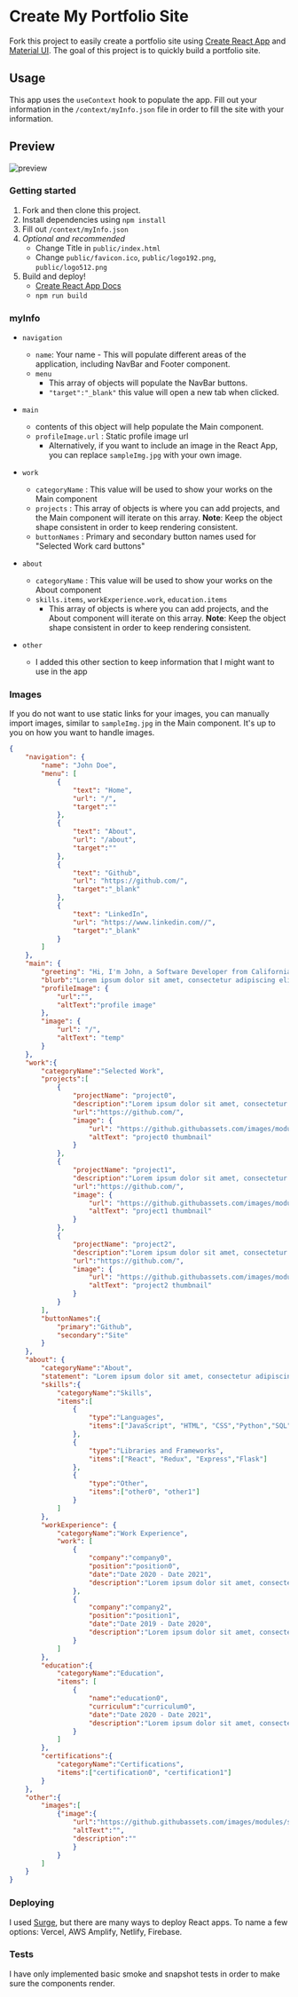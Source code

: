 # Create My Portfolio Site

Fork this project to easily create a portfolio site using [Create React App](https://github.com/facebook/create-react-app) and [Material UI](https://material-ui.com/). The goal of this project is to quickly build a portfolio site.

## Usage

This app uses the `useContext` hook to populate the app. Fill out your information in the `/context/myInfo.json` file in order to fill the site with your information.

## Preview
![preview](https://github.com/brian-trann/create-my-portfolio-site/blob/master/assets/create-my-portfolio-site.png?raw=true)

### Getting started

1. Fork and then clone this project. 
2. Install dependencies using `npm install`
3. Fill out `/context/myInfo.json`
4. *Optional and recommended*
   * Change Title in `public/index.html`
   * Change `public/favicon.ico`, `public/logo192.png`, `public/logo512.png`
5. Build and deploy!
   *  [Create React App Docs](https://reactjs.org/docs/create-a-new-react-app.html)
   *  `npm run build`

### myInfo 
* `navigation`
  * `name`: Your name - This will populate different areas of the application, including NavBar and Footer component.
  * `menu`
    * This array of objects will populate the NavBar buttons.
    * `"target":"_blank"` this value will open a new tab when clicked.
* `main`
  * contents of this object will help populate the Main component.
  * `profileImage.url` : Static profile image url
    * Alternatively, if you want to include an image in the React App, you can replace `sampleImg.jpg` with your own image.
* `work`
  * `categoryName` : This value will be used to show your works on the Main component
  * `projects` : This array of objects is where you can add projects, and the Main component will iterate on this array. **Note**: Keep the object shape consistent in order to keep rendering consistent.
  * `buttonNames` : Primary and secondary button names used for "Selected Work card buttons" 
* `about`
  * `categoryName` : This value will be used to show your works on the About component
  * `skills.items`, `workExperience.work`, `education.items` 
    * This array of objects is where you can add projects, and the About component will iterate on this array. **Note**: Keep the object shape consistent in order to keep rendering consistent.
  
* `other`
  * I added this other section to keep information that I might want to use in the app

### Images
If you do not want to use static links for your images, you can manually import images, similar to `sampleImg.jpg` in the Main component. It's up to you on how you want to handle images. 

```json
{
    "navigation": {
        "name": "John Doe",
        "menu": [
            {
                "text": "Home",
                "url": "/",
                "target":""
            },
            {
                "text": "About",
                "url": "/about",
                "target":""
            },
            {
                "text": "Github",
                "url": "https://github.com/",
                "target":"_blank"
            },
            {
                "text": "LinkedIn",
                "url": "https://www.linkedin.com//",
                "target":"_blank"
            }
        ]
    },
    "main": {
        "greeting": "Hi, I'm John, a Software Developer from California",
        "blurb":"Lorem ipsum dolor sit amet, consectetur adipiscing elit. Maecenas sapien tortor, ornare nec leo nec, convallis pulvinar tortor. Ut lorem sem, tempus eu cursus eu, pulvinar sit amet neque.",
        "profileImage": { 
            "url":"",
            "altText":"profile image"
        },
        "image": {
            "url": "/",
            "altText": "temp"
        }
    },
    "work":{
        "categoryName":"Selected Work",
        "projects":[
            {
                "projectName": "project0",
                "description":"Lorem ipsum dolor sit amet, consectetur adipiscing elit. Maecenas sapien tortor, ornare nec leo nec, convallis pulvinar tortor. Ut lorem sem, tempus eu cursus eu, pulvinar sit amet neque.",
                "url":"https://github.com/",
                "image": {
                    "url": "https://github.githubassets.com/images/modules/site/home/repo-browser.png",
                    "altText": "project0 thumbnail"
                }
            },
            {
                "projectName": "project1",
                "description":"Lorem ipsum dolor sit amet, consectetur adipiscing elit. Maecenas sapien tortor, ornare nec leo nec, convallis pulvinar tortor. Ut lorem sem, tempus eu cursus eu, pulvinar sit amet neque.",
                "url":"https://github.com/",
                "image": {
                    "url": "https://github.githubassets.com/images/modules/site/home/repo-browser.png",
                    "altText": "project1 thumbnail"
                }
            },
            {
                "projectName": "project2",
                "description":"Lorem ipsum dolor sit amet, consectetur adipiscing elit. Maecenas sapien tortor, ornare nec leo nec, convallis pulvinar tortor. Ut lorem sem, tempus eu cursus eu, pulvinar sit amet neque.",
                "url":"https://github.com/",
                "image": {
                    "url": "https://github.githubassets.com/images/modules/site/home/repo-browser.png",
                    "altText": "project2 thumbnail"
                }
            }
        ],
        "buttonNames":{
            "primary":"Github",
            "secondary":"Site"
        }
    },
    "about": {
        "categoryName":"About",
        "statement": "Lorem ipsum dolor sit amet, consectetur adipiscing elit. Maecenas sapien tortor, ornare nec leo nec, convallis pulvinar tortor. Ut lorem sem, tempus eu cursus eu, pulvinar sit amet neque.",
        "skills":{
            "categoryName":"Skills",
            "items":[
                {
                    "type":"Languages",
                    "items":["JavaScript", "HTML", "CSS","Python","SQL"]
                },
                {
                    "type":"Libraries and Frameworks",
                    "items":["React", "Redux", "Express","Flask"]
                },
                {
                    "type":"Other",
                    "items":["other0", "other1"]
                }
            ]
        },
        "workExperience": {
            "categoryName":"Work Experience",
            "work": [
                {
                    "company":"company0",
                    "position":"position0",
                    "date":"Date 2020 - Date 2021",
                    "description":"Lorem ipsum dolor sit amet, consectetur adipiscing elit. Maecenas sapien tortor, ornare nec leo nec, convallis pulvinar tortor. Ut lorem sem, tempus eu cursus eu, pulvinar sit amet neque."
                },
                {
                    "company":"company2",
                    "position":"position1",
                    "date":"Date 2019 - Date 2020",
                    "description":"Lorem ipsum dolor sit amet, consectetur adipiscing elit. Maecenas sapien tortor, ornare nec leo nec, convallis pulvinar tortor. Ut lorem sem, tempus eu cursus eu, pulvinar sit amet neque."
                }
            ]
        },
        "education":{
            "categoryName":"Education",
            "items": [
                {
                    "name":"education0",
                    "curriculum":"curriculum0",
                    "date":"Date 2020 - Date 2021",
                    "description":"Lorem ipsum dolor sit amet, consectetur adipiscing elit. Maecenas sapien tortor, ornare nec leo nec, convallis pulvinar tortor. Ut lorem sem, tempus eu cursus eu, pulvinar sit amet neque."
                }
            ]
        },
        "certifications":{
            "categoryName":"Certifications",
            "items":["certification0", "certification1"]
        }
    },
    "other":{
        "images":[
            {"image":{
                "url":"https://github.githubassets.com/images/modules/site/home/repo-browser.png",
                "altText":"",
                "description":""
                }
            }
        ]
    }
}
```
### Deploying
I used [Surge](https://surge.sh/), but there are many ways to deploy React apps. To name a few options: Vercel, AWS Amplify, Netlify, Firebase.

### Tests
I have only implemented basic smoke and snapshot tests in order to make sure the components render.

